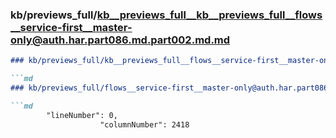 ### kb/previews_full/kb__previews_full__kb__previews_full__flows__service-first__master-only@auth.har.part086.md.part002.md.md

```md
### kb/previews_full/kb__previews_full__flows__service-first__master-only@auth.har.part086.md.part002.md

```md
### kb/previews_full/flows__service-first__master-only@auth.har.part086.md (part 002)

```md
        "lineNumber": 0,
                    "columnNumber": 2418
```

```

```

```
